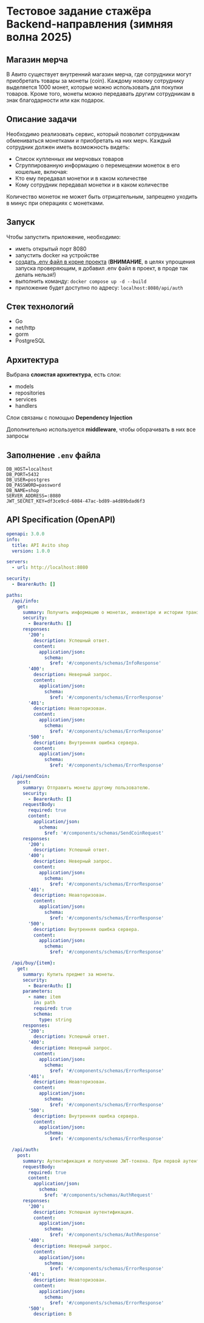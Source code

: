 # Тестовое задание стажёра Backend-направления (зимняя волна 2025)

## Магазин мерча

В Авито существует внутренний магазин мерча, где сотрудники могут приобретать товары за монеты (coin). Каждому новому сотруднику выделяется 1000 монет, которые можно использовать для покупки товаров. Кроме того, монеты можно передавать другим сотрудникам в знак благодарности или как подарок.

## Описание задачи

Необходимо реализовать сервис, который позволит сотрудникам обмениваться монетками и приобретать на них мерч. Каждый сотрудник должен иметь возможность видеть:

- Список купленных им мерчовых товаров
- Сгруппированную информацию о перемещении монеток в его кошельке, включая:
- Кто ему передавал монетки и в каком количестве
- Кому сотрудник передавал монетки и в каком количестве

Количество монеток не может быть отрицательным, запрещено уходить в минус при операциях с монетками.

## Запуск

Чтобы запустить приложение, необходимо:
- иметь открытый порт 8080 
- запустить docker на устройстве
- [создать .env файл в корне проекта](#заполнение-env-файла) (__ВНИМАНИЕ__, в целях упрощения запуска проверяющим, я добавил .env файл в проект, в проде так делать нельзя!)
- выполнить команду: ```docker compose up -d --build```
- приложение будет доступно по адресу: `localhost:8080/api/auth`

## Стек технологий

- Go
- net/http
- gorm
- PostgreSQL

## Архитектура

Выбрана __слоистая архитектура__, есть слои:
- models
- repositories
- services
- handlers

Слои связаны с помощью __Dependency Injection__

Дополнительно используется __middleware__, чтобы оборачивать в них все запросы

## Заполнение `.env` файла

```
DB_HOST=localhost
DB_PORT=5432
DB_USER=postgres
DB_PASSWORD=password
DB_NAME=shop
SERVER_ADDRESS=:8080
JWT_SECRET_KEY=df3ce9cd-6084-47ac-bd89-a4d89bdad6f3
```

## API Specification (OpenAPI)

```yaml
openapi: 3.0.0
info:
  title: API Avito shop
  version: 1.0.0

servers:
  - url: http://localhost:8080

security:
  - BearerAuth: []

paths:
  /api/info:
    get:
      summary: Получить информацию о монетах, инвентаре и истории транзакций.
      security:
        - BearerAuth: []
      responses:
        '200':
          description: Успешный ответ.
          content:
            application/json:
              schema:
                $ref: '#/components/schemas/InfoResponse'
        '400':
          description: Неверный запрос.
          content:
            application/json:
              schema:
                $ref: '#/components/schemas/ErrorResponse'
        '401':
          description: Неавторизован.
          content:
            application/json:
              schema:
                $ref: '#/components/schemas/ErrorResponse'
        '500':
          description: Внутренняя ошибка сервера.
          content:
            application/json:
              schema:
                $ref: '#/components/schemas/ErrorResponse'

  /api/sendCoin:
    post:
      summary: Отправить монеты другому пользователю.
      security:
        - BearerAuth: []
      requestBody:
        required: true
        content:
          application/json:
            schema:
              $ref: '#/components/schemas/SendCoinRequest'
      responses:
        '200':
          description: Успешный ответ.
        '400':
          description: Неверный запрос.
          content:
            application/json:
              schema:
                $ref: '#/components/schemas/ErrorResponse'
        '401':
          description: Неавторизован.
          content:
            application/json:
              schema:
                $ref: '#/components/schemas/ErrorResponse'
        '500':
          description: Внутренняя ошибка сервера.
          content:
            application/json:
              schema:
                $ref: '#/components/schemas/ErrorResponse'

  /api/buy/{item}:
    get:
      summary: Купить предмет за монеты.
      security:
        - BearerAuth: []
      parameters:
        - name: item
          in: path
          required: true
          schema:
            type: string
      responses:
        '200':
          description: Успешный ответ.
        '400':
          description: Неверный запрос.
          content:
            application/json:
              schema:
                $ref: '#/components/schemas/ErrorResponse'
        '401':
          description: Неавторизован.
          content:
            application/json:
              schema:
                $ref: '#/components/schemas/ErrorResponse'
        '500':
          description: Внутренняя ошибка сервера.
          content:
            application/json:
              schema:
                $ref: '#/components/schemas/ErrorResponse'

  /api/auth:
    post:
      summary: Аутентификация и получение JWT-токена. При первой аутентификации пользователь создается автоматически. 
      requestBody:
        required: true
        content:
          application/json:
            schema:
              $ref: '#/components/schemas/AuthRequest'
      responses:
        '200':
          description: Успешная аутентификация.
          content:
            application/json:
              schema:
                $ref: '#/components/schemas/AuthResponse'
        '400':
          description: Неверный запрос.
          content:
            application/json:
              schema:
                $ref: '#/components/schemas/ErrorResponse'
        '401':
          description: Неавторизован.
          content:
            application/json:
              schema:
                $ref: '#/components/schemas/ErrorResponse'
        '500':
          description: В
